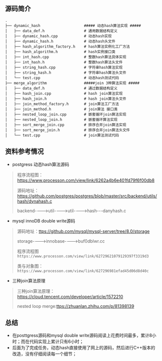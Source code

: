 ## 源码简介

```shell
.
├── dynamic_hash                    ##### 动态hash算法实现 #####
│   ├── data_def.h                  # 通用数据结构定义
│   ├── dynamic_hash.cpp            # 动态hash实现
│   ├── dynamic_hash.h              # 动态hash头文件
│   ├── hash_algorithm_factory.h    # hash算法实例化工厂方法
│   ├── hash_algorithm.h            # hash实例接口类
│   ├── int_hash.cpp                # 整数hash算法具体实现
│   ├── int_hash.h                  # 整数hash算法头文件
│   ├── string_hash.cpp             # 字符串hash算法实现
│   ├── string_hash.h               # 字符串hash算法头文件
│   └── test.cpp                    # 动态hash测试代码
├── merge_algorithm                 #####join 3种算法实现 #####
│   ├── data_def.h                  # 通过数据结构定义
│   ├── hash_join.cpp               # hash join算法实现
│   ├── hash_join.h                 # hash join算法头文件
│   ├── join_method_factory.h       # join算法工厂方法
│   ├── join_method.h               # join算法 接口类
│   ├── nested_loop_join.cpp        # 嵌套循环join算法实现
│   ├── nested_loop_join.h          # 嵌套循环算法实现
│   ├── sort_merge_join.cpp         # 排序合并join算法实现
│   ├── sort_merge_join.h           # 排序合并join算法头文件
│   └── test.cpp                    # join算法测试代码
```

## 资料参考情况

- postgress 动态hash算法源码

> 程序流程图：https://www.processon.com/view/link/6262a4b6e401fd79f6f00db8
>
> 源码地址：https://github.com/postgres/postgres/blob/master/src/backend/utils/hash/dynahash.c
>
> backend---->util---->util---->hash---danyhash.c

- mysql innoDB double write源码

> 源码地址：[ttps://github.com/mysql/mysql-server/tree/8.0/storage](https://github.com/mysql/mysql-server/tree/8.0/storage)
>
> storage---->innobase---->buf0dblwr.cc
>
> 程序流程图`https://www.processon.com/view/link/62729621079129397f3319d3`
>
> 类与对象图：`https://www.processon.com/view/link/627296981efad45d06d8d40c`

- 三种join算法原理

> 三种join算法原理：https://cloud.tencent.com/developer/article/1572210
>
> nested loop merge:[ttps://zhuanlan.zhihu.com/p/81398139](https://zhuanlan.zhihu.com/p/81398139)



## 总结

- 在posttgress源码和mysql double write源码阅读上花费时间最多，累计8小时；而在代码实现上累计只有6小时；
- 后面为了完成任务，动态hash直接使用了网上的源码，然后进行C++版本的改造，没有仔细阅读每一个细节；